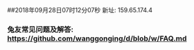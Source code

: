 ##2018年09月28日07时12分07秒 新址: 159.65.174.4
### 兔友常见问题及解答: https://github.com/wanggonging/d/blob/w/FAQ.md
